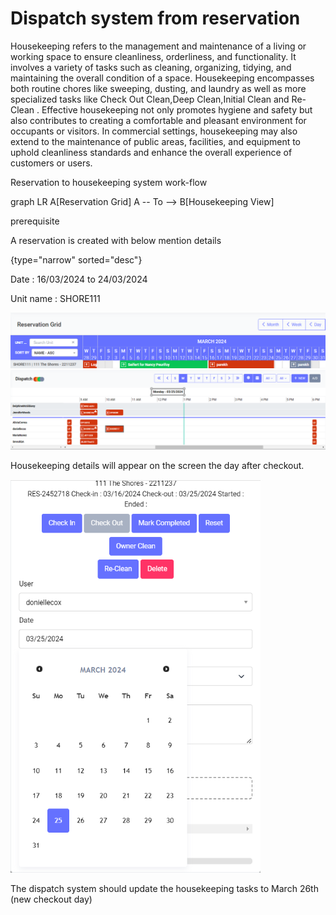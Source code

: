 # Dispatch system from reservation
<procedure title="What is Housekeeping" collapsible="true">
    <step>Housekeeping refers to the management and maintenance of a living or working space to ensure cleanliness, orderliness, and functionality. 
          It involves a variety of tasks such as cleaning, organizing, tidying, and maintaining the overall condition of a space. 
          Housekeeping encompasses both routine chores like sweeping, dusting, and laundry as well as more specialized tasks like Check Out Clean,Deep Clean,Initial Clean and Re-Clean . Effective housekeeping not only promotes hygiene and safety but also contributes to creating a comfortable and pleasant
          environment for occupants or visitors. In commercial settings, housekeeping may also extend to the maintenance of public areas, facilities, and equipment to uphold
          cleanliness standards and enhance the overall experience of customers or users.</step>
</procedure>

<tip>
    <p>
          Reservation to housekeeping system work-flow
    </p>
</tip> 
<code-block lang="mermaid">
graph LR
   A[Reservation Grid]
   A -- To  --> B[Housekeeping View]

</code-block>

<note>
    <p>
       prerequisite
    </p>
</note>
A reservation is created with below mention details 


{type="narrow" sorted="desc"}

Date 
: 16/03/2024 to 24/03/2024

Unit name 
: SHORE111

<img src="image.png" alt="Alt text" width="600"/>



<chapter title="Housekeeping work-flow  " id="example-chapter-id">

<procedure title="Housekeeping tasks are scheduled for March 25th." collapsible="true">
<img src="image_1.png" alt="Alt text" width="600"/>
<tip>
    <p>
    Housekeeping details will appear on the screen the day after checkout. 
    </p>
</tip> 
</procedure>

<procedure title="User modifies the housekeeping schedule." collapsible="true">
<img src="image_2.png" alt="Alt text" width="400"/>
<tip>
    <p>
        The dispatch system should update the housekeeping tasks to March 26th (new checkout day)
    </p>
</tip> 
</procedure>





</chapter>